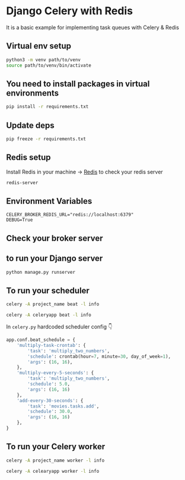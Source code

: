 # Django Celery with Redis 
It is a basic example for implementing task queues with Celery & Redis 

## Virtual env setup
```bash
python3 -m venv path/to/venv
source path/to/venv/bin/activate
```

## You need to install packages in virtual environments 
```bash
pip install -r requirements.txt 
```

## Update deps 
```bash
pip freeze -r requirements.txt 
```

## Redis setup
Install Redis in your machine 
-> [Redis](https://redis.io/)
to check your redis server
```bash
redis-server
```

## Environment Variables

```
CELERY_BROKER_REDIS_URL="redis://localhost:6379"
DEBUG=True

```

## Check your broker server 


## to run your Django server
```bash
python manage.py runserver
``` 
## To run your scheduler 
```bash
celery -A project_name beat -l info

celery -A celeryapp beat -l info
```
In `celery.py` hardcoded scheduler config 👇

```python
app.conf.beat_schedule = {
    'multiply-task-crontab': {
        'task': 'multiply_two_numbers',
        'schedule': crontab(hour=7, minute=30, day_of_week=1),
        'args': (16, 16),
    },
    'multiply-every-5-seconds': {
        'task': 'multiply_two_numbers',
        'schedule': 5.0,
        'args': (16, 16)
    },
    'add-every-30-seconds': {
        'task': 'movies.tasks.add',
        'schedule': 30.0,
        'args': (16, 16)
    },
}
```
## To run your Celery worker 
```bash
celery -A project_name worker -l info

celery -A celearyapp worker -l info
```



